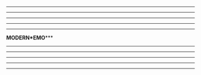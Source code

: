 *****************************************************
*****************************************************
*****************************************************
*****************************************************
*****************************************************
********************MODERN*EMO***********************
*****************************************************
*****************************************************
*****************************************************
*****************************************************
*****************************************************

